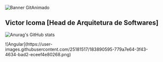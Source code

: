 ![Banner GitAnimado](https://user-images.githubusercontent.com/31005408/177214371-be5212c6-9b36-41eb-b442-803dc2611c8c.gif)

## Victor Icoma [Head de Arquitetura de Softwares]
![Anurag's GitHub stats](https://github-readme-stats.vercel.app/api?username=victoricoma&show_icons=true&theme=radical)
 <div>
  ![Angular](https://user-images.githubusercontent.com/25181517/183890595-779a7e64-3f43-4634-bad2-eceef4e80268.png)
 </div>


